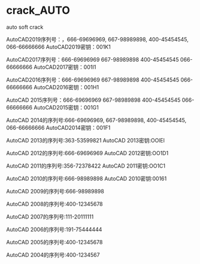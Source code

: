 # crack_AUTO
auto soft crack

AutoCAD2019序列号：，666-69696969, 667-98989898, 400-45454545, 066-66666666
AutoCAD2019密钥：001K1



AutoCAD2017序列号：666-69696969 667-98989898 400-45454545 066-66666666
AutoCAD2017密钥：001I1



AutoCAD2016序列号：666-69696969 667-98989898 400-45454545 066-66666666
AutoCAD2016密钥：001H1 



AutoCAD 2015序列号：666-69696969 667-98989898 400-45454545 066-66666666
AutoCAD2015密钥：001G1



AutoCAD 2014的序列号:666-69696969, 667-98989898, 400-45454545, 066-66666666
AutoCAD2014密钥：001F1



AutoCAD 2013的序列号:363-53599821
AutoCAD 2013密钥:OOlEl



AutoCAD 2012的序列号:666-69696969
AutoCAD 2012密钥:OO1D1



AutoCAD 2011的序列号:356-72378422
AutoCAD 2011密钥:OO1C1



AutoCAD 2010的序列号:666-98989898
AutoCAD 2010密钥:00161



AutoCAD 2009的序列号:666-98989898



AutoCAD 2008的序列号:400-12345678



AutoCAD 2007的序列号:111-20111111



AutoCAD 2006的序列号:191-75444444



AutoCAD 2005的序列号:400-12345678



AutoCAD 2004的序列号:400-1234567
